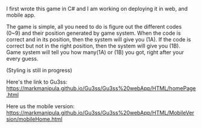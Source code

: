 I first wrote this game in C# and I am working on deploying it in web, and mobile app.

The game is simple, all you need to do is figure out the different codes (0~9) and their position generated by game system. When the code is correct and in its position, then the system will give you (1A). If the code is correct but not in the right position, then the system will give you (1B). Game system will tell you how many(1A) or (1B) you got, right after your every guess.

(Styling is still in progress)

Here's the link to Gu3ss: https://markmanipula.github.io/Gu3ss/Gu3ss%20webApp/HTML/homePage.html

Here us the mobile version: https://markmanipula.github.io/Gu3ss/Gu3ss%20webApp/HTML/MobileVersion/mobileHome.html
